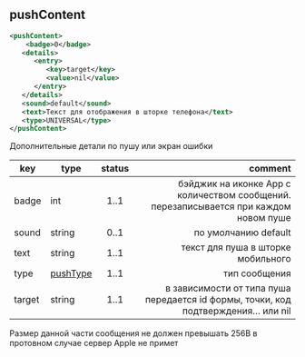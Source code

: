 ## pushContent

```xml
<pushContent>
    <badge>0</badge>
   <details>
      <entry>
         <key>target</key>
         <value>nil</value>
      </entry>
   </details>
   <sound>default</sound>
   <text>Текст для отображения в шторке телефона</text>
   <type>UNIVERSAL</type>
</pushContent>
```

Дополнительные детали по пушу или экран ошибки

key | type | status | comment
--- | --- | :---: | ---:
badge | int | 1..1 | бэйджик на иконке App с количеством сообщений. перезаписывается при каждом новом пуше
sound | string | 0..1 | по умолчанию default
text | string | 1..1 | текст для пуша в шторке мобильного
type | [pushType](#pushtype) | 1..1 | тип сообщения
target | string | 1..1 | в зависимости от типа пуша передается id формы, точки, код подтверждения… или nil

<aside class="error">Размер данной части сообщения не должен превышать 256B в протовном случае сервер Apple не примет</aside>
